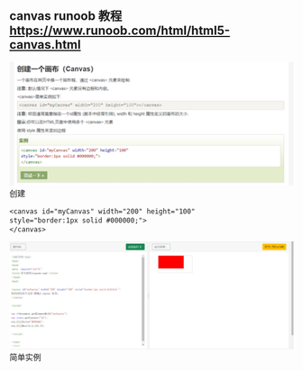 ## canvas runoob 教程 https://www.runoob.com/html/html5-canvas.html

![](./img/2022-04-09-21-10-35.png)  
创建

```
<canvas id="myCanvas" width="200" height="100"
style="border:1px solid #000000;">
</canvas>
```

![](./img/2022-04-09-21-35-54.png)  
简单实例
